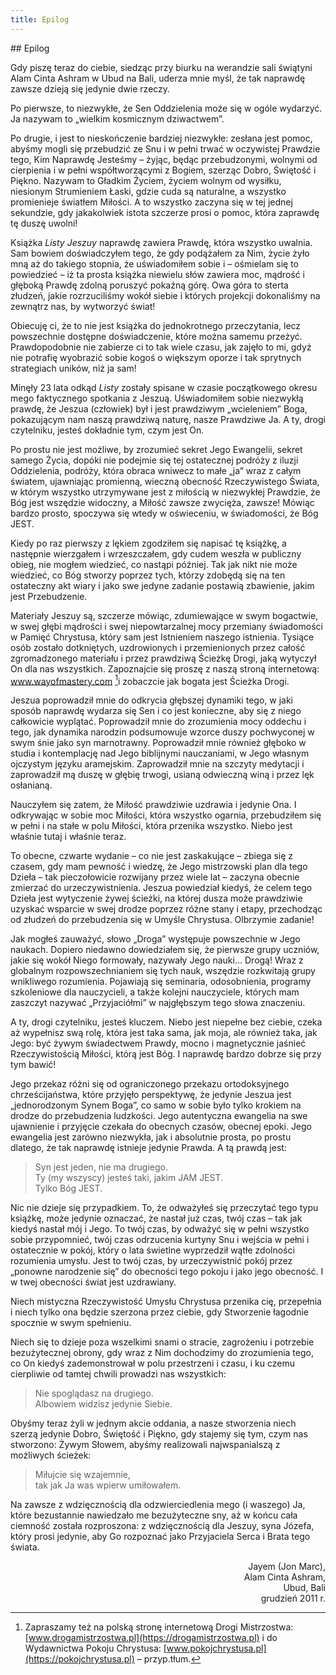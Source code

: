 ```yaml
---
title: Epilog
---
```


<div markdown="1" class="chHead"> 
## Epilog

</div>

Gdy piszę teraz do  ciebie, siedząc przy biurku na  werandzie sali świątyni Alam Cinta Ashram w  Ubud na  Bali, uderza mnie myśl, że tak naprawdę zawsze dzieją się jedynie dwie rzeczy.

Po  pierwsze, to  niezwykłe, że Sen Oddzielenia może się w  ogóle wydarzyć. Ja  nazywam to  „wielkim kosmicznym dziwactwem”.

Po  drugie, i  jest to  nieskończenie bardziej niezwykłe: zesłana jest pomoc, abyśmy mogli się przebudzić ze  Snu i  w  pełni trwać w  oczywistej Prawdzie tego, Kim Naprawdę Jesteśmy – żyjąc, będąc przebudzonymi, wolnymi od  cierpienia i  w  pełni współtworzącymi z  Bogiem, szerząc Dobro, Świętość i  Piękno. Nazywam to  Gładkim Życiem, życiem wolnym od  wysiłku, niesionym Strumieniem Łaski, gdzie cuda są naturalne, a  wszystko promienieje światłem Miłości. A  to  wszystko zaczyna się w  tej jednej sekundzie, gdy jakakolwiek istota szczerze prosi o  pomoc, która zaprawdę tę duszę uwolni!

Książka *Listy Jeszuy* naprawdę zawiera Prawdę, która wszystko uwalnia. Sam bowiem doświadczyłem tego, że gdy podążałem za  Nim, życie żyło mną aż do  takiego stopnia, że uświadomiłem sobie i  – ośmielam się to  powiedzieć – iż ta  prosta książka niewielu słów zawiera moc, mądrość i  głęboką Prawdę zdolną poruszyć pokaźną górę. Owa góra to  sterta złudzeń, jakie rozrzuciliśmy wokół siebie i  których projekcji dokonaliśmy na  zewnątrz nas, by  wytworzyć świat!

Obiecuję ci, że to  nie jest książka do  jednokrotnego przeczytania, lecz powszechnie dostępne doświadczenie, które można samemu przeżyć. Prawdopodobnie nie zabierze ci to  tak wiele czasu, jak zajęło to  mi, gdyż nie potrafię wyobrazić sobie kogoś o  większym oporze i  tak sprytnych strategiach uników, niż ja  sam!

Minęły 23 lata odkąd *Listy* zostały spisane w  czasie początkowego okresu mego faktycznego spotkania z  Jeszuą. Uświadomiłem sobie niezwykłą prawdę, że Jeszua (człowiek) był i  jest prawdziwym „wcieleniem” Boga, pokazującym nam naszą prawdziwą naturę, nasze Prawdziwe Ja. A  ty, drogi czytelniku, jesteś dokładnie tym, czym jest On.

Po  prostu nie jest możliwe, by  zrozumieć sekret Jego Ewangelii, sekret samego Życia, dopóki nie podejmie się tej ostatecznej podróży z  iluzji Oddzielenia, podróży, która obraca wniwecz to  małe „ja” wraz z  całym światem, ujawniając promienną, wieczną obecność Rzeczywistego Świata, w  którym wszystko utrzymywane jest z  miłością w  niezwykłej Prawdzie, że Bóg jest wszędzie widoczny, a  Miłość zawsze zwycięża, zawsze! Mówiąc bardzo prosto, spoczywa się wtedy w  oświeceniu, w  świadomości, że Bóg JEST.

Kiedy po  raz pierwszy z  lękiem zgodziłem się napisać tę książkę, a  następnie wierzgałem i  wrzeszczałem, gdy cudem weszła w  publiczny obieg, nie mogłem wiedzieć, co  nastąpi później. Tak jak nikt nie może wiedzieć, co  Bóg stworzy poprzez tych, którzy zdobędą się na  ten ostateczny akt wiary i  jako swe jedyne zadanie postawią zbawienie, jakim jest Przebudzenie.

Materiały Jeszuy są, szczerze mówiąc, zdumiewające w  swym bogactwie, w  swej głębi mądrości i  swej niepowtarzalnej mocy przemiany świadomości w  Pamięć Chrystusa, który sam jest Istnieniem naszego istnienia. Tysiące osób zostało dotkniętych, uzdrowionych i  przemienionych przez całość zgromadzonego materiału i  przez prawdziwą Ścieżkę Drogi, jaką wytyczył On dla nas wszystkich. Zapoznajcie się proszę z  naszą stroną internetową: www.wayofmastery.com [^6]i  zobaczcie jak bogata jest Ścieżka Drogi.

[^6]: Zapraszamy też na polską stronę internetową Drogi Mistrzostwa:
      [www.drogamistrzostwa.pl](https://drogamistrzostwa.pl) i do Wydawnictwa
      Pokoju Chrystusa: [www.pokojchrystusa.pl](https://pokojchrystusa.pl) – przyp.tłum.

Jeszua poprowadził mnie do  odkrycia głębszej dynamiki tego, w  jaki sposób naprawdę wydarza się Sen i  co  jest konieczne, aby się z  niego całkowicie wyplątać. Poprowadził mnie do  zrozumienia mocy oddechu i  tego, jak dynamika narodzin podsumowuje wzorce duszy pochwyconej w  swym śnie jako syn marnotrawny. Poprowadził mnie również głęboko w  studia i  kontemplację nad Jego biblijnymi nauczaniami, w  Jego własnym ojczystym języku aramejskim. Zaprowadził mnie na  szczyty medytacji i  zaprowadził mą duszę w  głębię trwogi, usianą odwieczną winą i  przez lęk osłanianą.

Nauczyłem się zatem, że Miłość prawdziwie uzdrawia i  jedynie Ona. I  odkrywając w  sobie moc Miłości, która wszystko ogarnia, przebudziłem się w  pełni i  na  stałe w  polu Miłości, która przenika wszystko. Niebo jest właśnie tutaj i  właśnie teraz.

To  obecne, czwarte wydanie – co  nie jest zaskakujące – zbiega się z  czasem, gdy mam pewność i  wiedzę, że Jego mistrzowski plan dla tego Dzieła – tak pieczołowicie rozwijany przez wiele lat – zaczyna obecnie zmierzać do  urzeczywistnienia. Jeszua powiedział kiedyś, że celem tego Dzieła jest wytyczenie żywej ścieżki, na  której dusza może prawdziwie uzyskać wsparcie w  swej drodze poprzez różne stany i  etapy, przechodząc od  złudzeń do  przebudzenia się w  Umyśle Chrystusa. Olbrzymie zadanie!

Jak mogłeś zauważyć, słowo „Droga” występuje powszechnie w  Jego naukach. Dopiero niedawno dowiedziałem się, że pierwsze grupy uczniów, jakie się wokół Niego formowały, nazywały Jego nauki… Drogą! Wraz z  globalnym rozpowszechnianiem się tych nauk, wszędzie rozkwitają grupy wnikliwego rozumienia. Pojawiają się seminaria, odosobnienia, programy szkoleniowe dla nauczycieli, a  także kolejni nauczyciele, których mam zaszczyt nazywać „Przyjaciółmi” w  najgłębszym tego słowa znaczeniu.

A  ty, drogi czytelniku, jesteś kluczem. Niebo jest niepełne bez ciebie, czeka aż wypełnisz swą rolę, która jest taka sama, jak moja, ale również taka, jak Jego: być żywym świadectwem Prawdy, mocno i  magnetycznie jaśnieć Rzeczywistością Miłości, którą jest Bóg. I  naprawdę bardzo dobrze się przy tym bawić!

Jego przekaz różni się od  ograniczonego przekazu ortodoksyjnego chrześcijaństwa, które przyjęło perspektywę, że jedynie Jeszua jest „jednorodzonym Synem Boga”, co  samo w  sobie było tylko krokiem na  drodze do  przebudzenia ludzkości. Jego autentyczna ewangelia na  swe ujawnienie i  przyjęcie czekała do  obecnych czasów, obecnej epoki. Jego ewangelia jest zarówno niezwykła, jak i  absolutnie prosta, po  prostu dlatego, że tak naprawdę istnieje jedynie Prawda. A  tą prawdą jest:

> Syn jest jeden, nie ma  drugiego.<br>
Ty  (my  wszyscy) jesteś taki, jakim JAM JEST.<br>
Tylko Bóg JEST.

Nic nie dzieje się przypadkiem. To, że odważyłeś się przeczytać tego typu książkę, może jedynie oznaczać, że nastał już czas, twój czas – tak jak kiedyś nastał mój i  Jego. To  twój czas, by  odważyć się w  pełni wszystko sobie przypomnieć, twój czas odrzucenia kurtyny Snu i  wejścia w  pełni i  ostatecznie w  pokój, który o  lata świetlne wyprzedził wątłe zdolności rozumienia umysłu. Jest to  twój czas, by  urzeczywistnić pokój przez „ponowne narodzenie się” do  obecności tego pokoju i  jako jego obecność. I  w  twej obecności świat jest uzdrawiany.

Niech mistyczna Rzeczywistość Umysłu Chrystusa przenika cię, przepełnia i  niech tylko ona będzie szerzona przez ciebie, gdy Stworzenie łagodnie spocznie w  swym spełnieniu.

Niech się to  dzieje poza wszelkimi snami o  stracie, zagrożeniu i  potrzebie bezużytecznej obrony, gdy wraz z  Nim dochodzimy do  zrozumienia tego, co  On kiedyś zademonstrował w  polu przestrzeni i  czasu, i  ku  czemu cierpliwie od  tamtej chwili prowadzi nas wszystkich:

> Nie spoglądasz na  drugiego.<br>
> Albowiem widzisz jedynie Siebie.

Obyśmy teraz żyli w  jednym akcie oddania, a  nasze stworzenia niech szerzą jedynie Dobro, Świętość i  Piękno, gdy stajemy się tym, czym nas stworzono: Żywym Słowem, abyśmy realizowali najwspanialszą z  możliwych ścieżek:

> Miłujcie się wzajemnie,<br>tak jak Ja  was wpierw umiłowałem.

Na  zawsze z  wdzięcznością dla odzwierciedlenia mego (i  waszego) Ja, które bezustannie nawiedzało me bezużyteczne sny, aż w  końcu cała ciemność została rozproszona: z  wdzięcznością dla Jeszuy, syna Józefa, który prosi jedynie, aby Go rozpoznać jako Przyjaciela Serca i  Brata tego świata.

<div align="right" style="font-size: regular;">
Jayem (Jon Marc),<br>
Alam Cinta Ashram,<br>
Ubud, Bali<br>
grudzień 2011 r.
</div>
